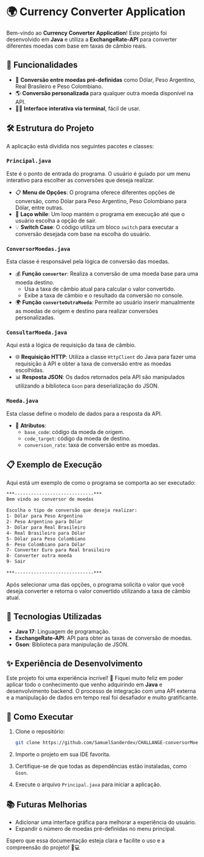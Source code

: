 # 🌍 Currency Converter Application

Bem-vindo ao **Currency Converter Application**! Este projeto foi desenvolvido em **Java** e utiliza a **ExchangeRate-API** para converter diferentes moedas com base em taxas de câmbio reais.

## 🚀 Funcionalidades

- 🔄 **Conversão entre moedas pré-definidas** como Dólar, Peso Argentino, Real Brasileiro e Peso Colombiano.
- 🌎 **Conversão personalizada** para qualquer outra moeda disponível na API.
- 👨‍💻 **Interface interativa via terminal**, fácil de usar.

## 🛠️ Estrutura do Projeto

A aplicação está dividida nos seguintes pacotes e classes:

### `Principal.java`

Este é o ponto de entrada do programa. O usuário é guiado por um menu interativo para escolher as conversões que deseja realizar.

- 📋 **Menu de Opções**: O programa oferece diferentes opções de conversão, como Dólar para Peso Argentino, Peso Colombiano para Dólar, entre outras.
- 🔄 **Laço while**: Um loop mantém o programa em execução até que o usuário escolha a opção de sair.
- 💡 **Switch Case**: O código utiliza um bloco `switch` para executar a conversão desejada com base na escolha do usuário.

### `ConversorMoedas.java`

Esta classe é responsável pela lógica de conversão das moedas.

- 💰 **Função `converter`**: Realiza a conversão de uma moeda base para uma moeda destino.
    - Usa a taxa de câmbio atual para calcular o valor convertido.
    - Exibe a taxa de câmbio e o resultado da conversão no console.
- 🌍 **Função `converteOutraMoeda`**: Permite ao usuário inserir manualmente as moedas de origem e destino para realizar conversões personalizadas.

### `ConsultarMoeda.java`

Aqui está a lógica de requisição da taxa de câmbio.

- 🌐 **Requisição HTTP**: Utiliza a classe `HttpClient` do Java para fazer uma requisição à API e obter a taxa de conversão entre as moedas escolhidas.
- 📊 **Resposta JSON**: Os dados retornados pela API são manipulados utilizando a biblioteca `Gson` para deserialização do JSON.

### `Moeda.java`

Esta classe define o modelo de dados para a resposta da API.

- 🔑 **Atributos**:
    - `base_code`: código da moeda de origem.
    - `code_target`: código da moeda de destino.
    - `conversion_rate`: taxa de conversão entre as moedas.

## 📋 Exemplo de Execução

Aqui está um exemplo de como o programa se comporta ao ser executado:

```bash
***-----------------------------***
Bem vindo ao conversor de moedas

Escolha o tipo de conversão que deseja realizar:
1- Dólar para Peso Argentino
2- Peso Argentino para Dólar
3- Dólar para Real Brasileiro
4- Real Brasileiro para Dólar
5- Dólar para Peso Colombiano
6- Peso Colombiano para Dólar
7- Converter Euro para Real brasileiro
8- Converter outra moeda
9- Sair
          
***-----------------------------***
```
Após selecionar uma das opções, o programa solicita o valor que você deseja converter e retorna o valor convertido utilizando a taxa de câmbio atual.

## 🎯 Tecnologias Utilizadas

- **Java 17**: Linguagem de programação.
- **ExchangeRate-API**: API para obter as taxas de conversão de moedas.
- **Gson**: Biblioteca para manipulação de JSON.

## ✨ Experiência de Desenvolvimento

Este projeto foi uma experiência incrível! 🎉 Fiquei muito feliz em poder aplicar todo o conhecimento que venho adquirindo em **Java** e desenvolvimento backend. O processo de integração com uma API externa e a manipulação de dados em tempo real foi desafiador e muito gratificante.

## 📝 Como Executar

1. Clone o repositório:

    ```bash
    git clone https://github.com/SamuelSanderdev/CHALLANGE-conversorMoedasJAVA.git
    ```

2. Importe o projeto em sua IDE favorita.
3. Certifique-se de que todas as dependências estão instaladas, como `Gson`.
4. Execute o arquivo `Principal.java` para iniciar a aplicação.

## 📚 Futuras Melhorias

- Adicionar uma interface gráfica para melhorar a experiência do usuário.
- Expandir o número de moedas pré-definidas no menu principal.

Espero que essa documentação esteja clara e facilite o uso e a compreensão do projeto! 🚀💻
